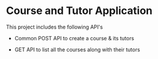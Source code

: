 # Course and Tutor Application

This project includes the following API's

* Common POST API to create a course & its tutors

* GET API to list all the courses along with their tutors

